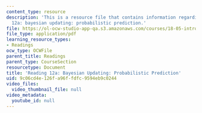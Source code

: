 ```yaml
---
content_type: resource
description: 'This is a resource file that contains information regarding reading
  12a: bayesian updating: probabilistic prediction.'
file: https://ol-ocw-studio-app-qa.s3.amazonaws.com/courses/18-05-introduction-to-probability-and-statistics-spring-2014/9c06cd4e126fa96ffdfc9594eb9c0244_MIT18_05S14_Reading12a.pdf
file_type: application/pdf
learning_resource_types:
- Readings
ocw_type: OCWFile
parent_title: Readings
parent_type: CourseSection
resourcetype: Document
title: 'Reading 12a: Bayesian Updating: Probabilistic Prediction'
uid: 9c06cd4e-126f-a96f-fdfc-9594eb9c0244
video_files:
  video_thumbnail_file: null
video_metadata:
  youtube_id: null
---
```

